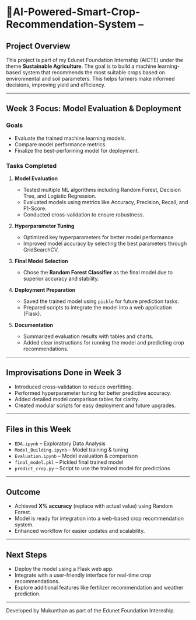 # 🌾AI-Powered-Smart-Crop-Recommendation-System – 

## Project Overview
This project is part of my Edunet Foundation Internship (AICTE) under the theme **Sustainable Agriculture**. The goal is to build a machine learning-based system that recommends the most suitable crops based on environmental and soil parameters. This helps farmers make informed decisions, improving yield and efficiency.

---

## Week 3 Focus: Model Evaluation & Deployment

### Goals
- Evaluate the trained machine learning models.
- Compare model performance metrics.
- Finalize the best-performing model for deployment.

### Tasks Completed
1. **Model Evaluation**
   - Tested multiple ML algorithms including Random Forest, Decision Tree, and Logistic Regression.
   - Evaluated models using metrics like Accuracy, Precision, Recall, and F1-Score.
   - Conducted cross-validation to ensure robustness.

2. **Hyperparameter Tuning**
   - Optimized key hyperparameters for better model performance.
   - Improved model accuracy by selecting the best parameters through GridSearchCV.

3. **Final Model Selection**
   - Chose the **Random Forest Classifier** as the final model due to superior accuracy and stability.

4. **Deployment Preparation**
   - Saved the trained model using `pickle` for future prediction tasks.
   - Prepared scripts to integrate the model into a web application (Flask).

5. **Documentation**
   - Summarized evaluation results with tables and charts.
   - Added clear instructions for running the model and predicting crop recommendations.

---

## Improvisations Done in Week 3
- Introduced cross-validation to reduce overfitting.
- Performed hyperparameter tuning for better predictive accuracy.
- Added detailed model comparison tables for clarity.
- Created modular scripts for easy deployment and future upgrades.

---

## Files in this Week
- `EDA.ipynb` – Exploratory Data Analysis  
- `Model_Building.ipynb` – Model training & tuning  
- `Evaluation.ipynb` – Model evaluation & comparison  
- `final_model.pkl` – Pickled final trained model  
- `predict_crop.py` – Script to use the trained model for predictions  

---

## Outcome
- Achieved **X% accuracy** (replace with actual value) using Random Forest.  
- Model is ready for integration into a web-based crop recommendation system.  
- Enhanced workflow for easier updates and scalability.

---

## Next Steps
- Deploy the model using a Flask web app.  
- Integrate with a user-friendly interface for real-time crop recommendations.  
- Explore additional features like fertilizer recommendation and weather prediction.

---

Developed by Mukunthan as part of the Edunet Foundation Internship.


